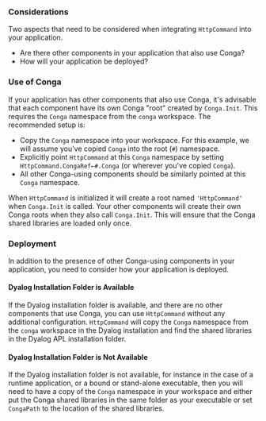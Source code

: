 ### Considerations

Two aspects that need to be considered when integrating `HttpCommand` into your application.

* Are there other components in your application that also use Conga?
* How will your application be deployed? 

### Use of Conga
If your application has other components that also use Conga, it's advisable that each component have its own Conga "root" created by `Conga.Init`. This requires the `Conga` namespace from the `conga` workspace. The recommended setup is:

* Copy the `Conga` namespace into your workspace. For this example, we will assume you've copied `Conga` into the root (`#`) namespace.
* Explicitly point `HttpCommand` at this `Conga` namespace by setting `HttpCommand.CongaRef←#.Conga` (or wherever you've copied `Conga`).
* All other Conga-using components should be similarly pointed at this `Conga` namespace.

When `HttpCommand` is initialized it will create a root named `'HttpCommand'` when `Conga.Init` is called. Your other components will create their own Conga roots when they also call `Conga.Init`. This will ensure that the Conga shared libraries are loaded only once.

### Deployment
In addition to the presence of other Conga-using components in your application, you need to consider how your application is deployed.  
#### Dyalog Installation Folder is Available
If the Dyalog installation folder is available, and there are no other components that use Conga, you can use `HttpCommand` without any additional configuration. `HttpCommand` will copy the `Conga` namespace from the `conga` workspace in the Dyalog installation and find the shared libraries in the Dyalog APL installation folder.

#### Dyalog Installation Folder is Not Available
If the Dyalog installation folder is not available, for instance in the case of a runtime application, or a bound or stand-alone executable, then you will need to have a copy of the `Conga` namespace in your workspace and either put the Conga shared libraries in the same folder as your executable or set `CongaPath` to the location of the shared libraries. 
